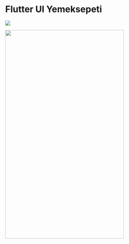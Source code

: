 # Flutter UI Yemeksepeti

![](http://blog.expertsoftwareteam.com/wp-content/uploads/2019/01/flutter12.png)

<p><a href="https://im2.ezgif.com/tmp/ezgif-2-f5d3cd8ec778.gif"><img src="https://im2.ezgif.com/tmp/ezgif-2-f5d3cd8ec778.gif"  width="378" height="662" border="0" /></a></p>
